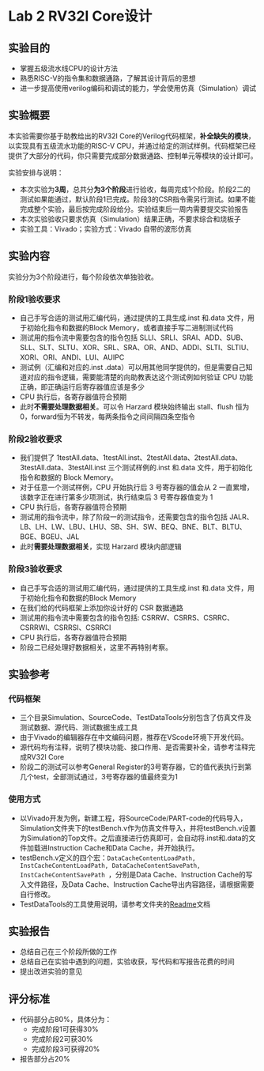 # Lab 2 RV32I Core设计

## 实验目的

+ 掌握五级流水线CPU的设计方法
+ 熟悉RISC-V的指令集和数据通路，了解其设计背后的思想
+ 进一步提高使用verilog编码和调试的能力，学会使用仿真（Simulation）调试

## 实验概要

本实验需要你基于助教给出的RV32I Core的Verilog代码框架，**补全缺失的模块**，以实现具有五级流水功能的RISC-V CPU，并通过给定的测试样例。代码框架已经提供了大部分的代码，你只需要完成部分数据通路、控制单元等模块的设计即可。

实验安排与说明：

+ 本次实验为**3周**，总共分**为3个阶段**进行验收，每周完成1个阶段。阶段2二的测试如果能通过，默认阶段1已完成。阶段3的CSR指令需另行测试。如果不能完成整个实验，最后按完成阶段给分。实验结束后一周内需要提交实验报告
+ 本次实验验收只要求仿真（Simulation）结果正确，不要求综合和烧板子
+ 实验工具：Vivado；实验方式：Vivado 自带的波形仿真

## 实验内容

实验分为3个阶段进行，每个阶段依次单独验收。

### 阶段1验收要求

+ 自己手写合适的测试用汇编代码，通过提供的工具生成.inst 和.data 文件，用于初始化指令和数据的Block Memory，或者直接手写二进制测试代码
+ 测试用的指令流中需要包含的指令包括 SLLI、SRLI、SRAI、ADD、SUB、SLL、SLT、SLTU、XOR、SRL、SRA、OR、AND、ADDI、SLTI、SLTIU、XORI、ORI、ANDI、LUI、AUIPC
+ 测试例（汇编和对应的.inst .data）可以用其他同学提供的，但是需要自己知道对应的指令逻辑，需要能清楚的向助教表达这个测试例如何验证 CPU 功能正确，即正确运行后寄存器值应该是多少
+ CPU 执行后，各寄存器值符合预期
+ 此时**不需要处理数据相关**。可以令 Harzard 模块始终输出 stall、flush 恒为 0，forward恒为不转发，每两条指令之间间隔四条空指令  

### 阶段2验收要求

+ 我们提供了 1testAll.data、1testAll.inst、2testAll.data、2testAll.data、3testAll.data、3testAll.inst 三个测试样例的.inst 和.data 文件，用于初始化指令和数据的 Block Memory。
+  对于任意一个测试样例，CPU 开始执行后 3 号寄存器的值会从 2 一直累增，该数字正在进行第多少项测试，执行结束后 3 号寄存器值变为 1
+ CPU 执行后，各寄存器值符合预期
+ 测试用的指令流中，除了阶段一的测试指令，还需要包含的指令包括 JALR、LB、LH、LW、LBU、LHU、SB、SH、SW、BEQ、BNE、BLT、BLTU、BGE、BGEU、JAL
+ 此时**需要处理数据相关**，实现 Harzard 模块内部逻辑

### 阶段3验收要求

+ 自己手写合适的测试用汇编代码，通过提供的工具生成.inst 和.data 文件，用于初始化指令和数据的Block Memory
+ 在我们给的代码框架上添加你设计好的 CSR 数据通路 
+  测试用的指令流中需要包含的指令包括: CSRRW、CSRRS、CSRRC、CSRRWI、CSRRSI、CSRRCI
+ CPU 执行后，各寄存器值符合预期
+ 阶段二已经处理好数据相关，这里不再特别考察。 

## 实验参考

### 代码框架

+ 三个目录Simulation、SourceCode、TestDataTools分别包含了仿真文件及测试数据、源代码、测试数据生成工具
+ 由于Vivado的编辑器存在中文编码问题，推荐在VScode环境下开发代码。
+ 源代码均有注释，说明了模块功能、接口作用、是否需要补全，请参考注释完成RV32I Core
+ 阶段二的测试可以参考General Register的3号寄存器，它的值代表执行到第几个test，全部测试通过，3号寄存器的值最终变为1

### 使用方式

+ 以Vivado开发为例，新建工程，将SourceCode/PART-code的代码导入，Simulation文件夹下的testBench.v作为仿真文件导入，并将testBench.v设置为Simulation的Top文件。之后直接进行仿真即可，会自动将.inst和.data的文件加载进Instruction Cache和Data Cache，并开始执行。
+ testBench.v定义的四个宏：`DataCacheContentLoadPath, InstCacheContentLoadPath, DataCacheContentSavePath, InstCacheContentSavePath `，分别是Data Cache、Instruction Cache的写入文件路径，及Data Cache、Instruction Cache导出内容路径，请根据需要自行修改。
+ TestDataTools的工具使用说明，请参考文件夹的[Readme](TestDataTools/README.md)文档

## 实验报告

+ 总结自己在三个阶段所做的工作
+ 总结自己在实验中遇到的问题，实验收获，写代码和写报告花费的时间
+ 提出改进实验的意见

## 评分标准

+ 代码部分占80%，具体分为：
  + 完成阶段1可获得30%
  + 完成阶段2可获30%
  + 完成阶段3可获得20%
+ 报告部分占20%